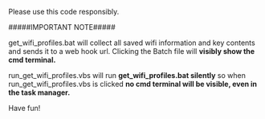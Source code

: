 Please use this code responsibly. 


#####IMPORTANT NOTE#####

get_wifi_profiles.bat will collect all saved wifi information and key contents and sends it to a web hook url. Clicking the Batch file will **visibly show the cmd terminal.**

run_get_wifi_profiles.vbs will run **get_wifi_profiles.bat silently** so when run_get_wifi_profiles.vbs is clicked **no cmd terminal will be visible, even in the task manager.** 


Have fun!
